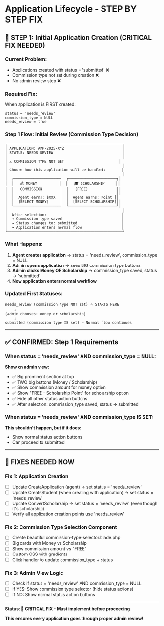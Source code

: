 
# Application Lifecycle - STEP BY STEP FIX

## 🎯 STEP 1: Initial Application Creation (CRITICAL FIX NEEDED)

### Current Problem:
- Applications created with status = 'submitted' ❌
- Commission type not set during creation ❌
- No admin review step ❌

### Required Fix:
When application is FIRST created:
```
status = 'needs_review'
commission_type = NULL
needs_review = true
```

### Step 1 Flow: Initial Review (Commission Type Decision)

```
┌─────────────────────────────────────────────────────┐
│ APPLICATION: APP-2025-XYZ                           │
│ STATUS: NEEDS REVIEW                                │
│                                                     │
│ ⚠️ COMMISSION TYPE NOT SET                         │
│                                                     │
│ Choose how this application will be handled:       │
│                                                     │
│  ┌─────────────────────┐  ┌──────────────────────┐│
│  │   💰 MONEY          │  │   🎓 SCHOLARSHIP     ││
│  │   COMMISSION        │  │   (FREE)             ││
│  │                     │  │                      ││
│  │  Agent earns: $XXX  │  │  Agent earns: Point ││
│  │  [SELECT MONEY]     │  │  [SELECT SCHOLARSHIP]││
│  └─────────────────────┘  └──────────────────────┘│
│                                                     │
│  After selection:                                  │
│  → Commission type saved                           │
│  → Status changes to: submitted                    │
│  → Application enters normal flow                  │
└─────────────────────────────────────────────────────┘
```

### What Happens:
1. **Agent creates application** → status = 'needs_review', commission_type = NULL
2. **Admin opens application** → sees BIG commission type buttons
3. **Admin clicks Money OR Scholarship** → commission_type saved, status → 'submitted'
4. **Now application enters normal workflow**

### Updated First Statuses:
```
needs_review (commission type NOT set) ⭐ STARTS HERE
    ↓
[Admin chooses: Money or Scholarship]
    ↓
submitted (commission type IS set) → Normal flow continues
```

---

## ✅ CONFIRMED: Step 1 Requirements

### When status = 'needs_review' AND commission_type = NULL:
**Show on admin view:**
- ✅ Big prominent section at top
- ✅ TWO big buttons (Money / Scholarship)
- ✅ Show commission amount for money option
- ✅ Show "FREE - Scholarship Point" for scholarship option
- ✅ Hide all other status action buttons
- ✅ After selection: commission_type saved, status → submitted

### When status = 'needs_review' AND commission_type IS SET:
**This shouldn't happen, but if it does:**
- Show normal status action buttons
- Can proceed to submitted

---

## 🔧 FIXES NEEDED NOW

### Fix 1: Application Creation
- [ ] Update CreateApplication (agent) → set status = 'needs_review'
- [ ] Update CreateStudent (when creating with application) → set status = 'needs_review'
- [ ] Update ConvertScholarship → set status = 'needs_review' (even though it's scholarship)
- [ ] Verify all application creation points use 'needs_review'

### Fix 2: Commission Type Selection Component
- [ ] Create beautiful commission-type-selector.blade.php
- [ ] Big cards with Money vs Scholarship
- [ ] Show commission amount vs "FREE"
- [ ] Custom CSS with gradients
- [ ] Click handler to update commission_type + status

### Fix 3: Admin View Logic
- [ ] Check if status = 'needs_review' AND commission_type = NULL
- [ ] If YES: Show commission type selector (hide status actions)
- [ ] If NO: Show normal status action buttons

---

**Status**: 🔴 **CRITICAL FIX - Must implement before proceeding**

**This ensures every application goes through proper admin review!**